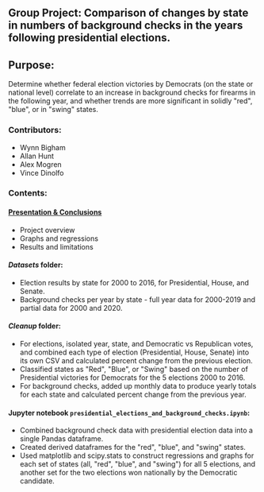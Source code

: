 ## Group Project: Comparison of changes by state in numbers of background checks in the years following presidential elections.

## Purpose:
Determine whether federal election victories by Democrats (on the state or national level) correlate to an increase in background checks for firearms in the following year, and whether trends are more significant in solidly "red", "blue", or in "swing" states.

### Contributors:
* Wynn Bigham
* Allan Hunt
* Alex Mogren
* Vince Dinolfo

### Contents:
#### [Presentation & Conclusions](https://github.com/arhunt/elections_vs_bkgr_checks/blob/master/presentation_conclusions.pdf)
* Project overview
* Graphs and regressions
* Results and limitations
#### _Datasets_ folder:
* Election results by state for 2000 to 2016, for Presidential, House, and Senate.
* Background checks per year by state - full year data for 2000-2019 and partial data for 2000 and 2020.
#### _Cleanup_ folder:
* For elections, isolated year, state, and Democratic vs Republican votes, and combined each type of election (Presidential, House, Senate) into its own CSV and calculated percent change from the previous election.
* Classified states as "Red", "Blue", or "Swing" based on the number of Presidential victories for Democrats for the 5 elections 2000 to 2016.
* For background checks, added up monthly data to produce yearly totals for each state and calculated percent change from the previous year.
#### Jupyter notebook `presidential_elections_and_background_checks.ipynb`:
* Combined background check data with presidential election data into a single Pandas dataframe.
* Created derived dataframes for the "red", "blue", and "swing" states.
* Used matplotlib and scipy.stats to construct regressions and graphs for each set of states (all, "red", "blue", and "swing") for all 5 elections, and another set for the two elections won nationally by the Democratic candidate.
